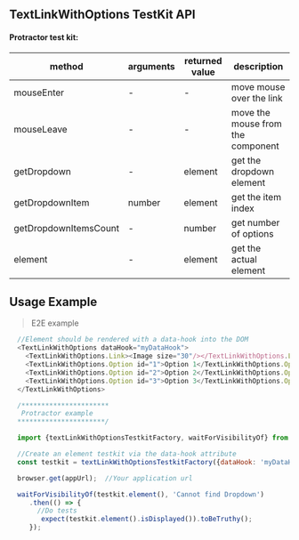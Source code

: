## TextLinkWithOptions TestKit API

#### Protractor test kit:

| method | arguments | returned value | description |
|--------|-----------|----------------|-------------|
| mouseEnter | - | - | move mouse over the link |
| mouseLeave | - | - | move the mouse from the component |
| getDropdown | - | element | get the dropdown element |
| getDropdownItem | number | element | get the item index <arg> |
| getDropdownItemsCount | - | number | get number of options |
| element | - | element | get the actual element |
  

## Usage Example

> E2E example
```javascript
  //Element should be rendered with a data-hook into the DOM
  <TextLinkWithOptions dataHook="myDataHook">
    <TextLinkWithOptions.Link><Image size="30"/></TextLinkWithOptions.Link>
    <TextLinkWithOptions.Option id="1">Option 1</TextLinkWithOptions.Option>
    <TextLinkWithOptions.Option id="2">Option 2</TextLinkWithOptions.Option>
    <TextLinkWithOptions.Option id="3">Option 3</TextLinkWithOptions.Option>
  </TextLinkWithOptions>

  /**********************
   Protractor example
  **********************/

  import {textLinkWithOptionsTestkitFactory, waitForVisibilityOf} from 'wix-style-react/dist/testkit/protractor';

  //Create an element testkit via the data-hook attribute
  const testkit = textLinkWithOptionsTestkitFactory({dataHook: 'myDataHook'});

  browser.get(appUrl);  //Your application url

  waitForVisibilityOf(testkit.element(), 'Cannot find Dropdown')
     .then(() => {
       //Do tests
        expect(testkit.element().isDisplayed()).toBeTruthy();
     });
```
